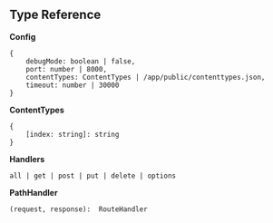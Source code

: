 ## Type Reference

**Config**
```
{
	debugMode: boolean | false,
	port: number | 8000,
	contentTypes: ContentTypes | /app/public/contenttypes.json,
	timeout: number | 30000
}
```

**ContentTypes**
```
{
	[index: string]: string
}
```

**Handlers**
```
all | get | post | put | delete | options
```

**PathHandler**

```
(request, response):  RouteHandler
```